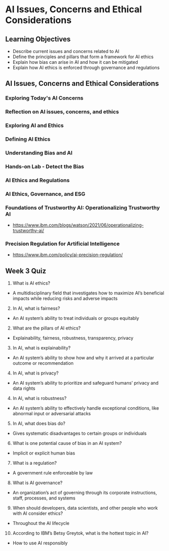 # AI Issues, Concerns and Ethical Considerations
## Learning Objectives
- Describe current issues and concerns related to AI
- Define the principles and pillars that form a framework for AI ethics
- Explain how bias can arise in AI and how it can be mitigated
- Explain how AI ethics is enforced through governance and regulations
## AI Issues, Concerns and Ethical Considerations
### Exploring Today's AI Concerns
### Reflection on AI issues, concerns, and ethics
### Exploring AI and Ethics
### Defining AI Ethics
### Understanding Bias and AI
### Hands-on Lab - Detect the Bias
### AI Ethics and Regulations
### AI Ethics, Governance, and ESG
### Foundations of Trustworthy AI: Operationalizing Trustworthy AI
- https://www.ibm.com/blogs/watson/2021/06/operationalizing-trustworthy-ai/
### Precision Regulation for Artificial Intelligence
- https://www.ibm.com/policy/ai-precision-regulation/
## Week 3 Quiz
1. What is AI ethics?   
- A multidisciplinary field that investigates how to maximize AI’s beneficial impacts while reducing risks and adverse impacts   

2. In AI, what is fairness?
- An AI system’s ability to treat individuals or groups equitably   

2. What are the pillars of AI ethics?  
- Explainability, fairness, robustness, transparency, privacy   

3. In AI, what is explainability?   
- An AI system’s ability to show how and why it arrived at a particular outcome or recommendation 

4. In AI, what is privacy?   
- An AI system’s ability to prioritize and safeguard humans’ privacy and data rights 

4. In AI, what is robustness?   
- An AI system’s ability to effectively handle exceptional conditions, like abnormal input or adversarial attacks 

5. In AI, what does bias do?   
- Gives systematic disadvantages to certain groups or individuals 

6. What is one potential cause of bias in an AI system? 
- Implicit or explicit human bias 

7. What is a regulation?  
- A government rule enforceable by law 

8. What is AI governance?   
 - An organization’s act of governing through its corporate instructions, staff, processes, and systems 

9. When should developers, data scientists, and other people who work with AI consider ethics?   
- Throughout the AI lifecycle  

10. According to IBM’s Betsy Greytok, what is the hottest topic in AI?   
- How to use AI responsibly